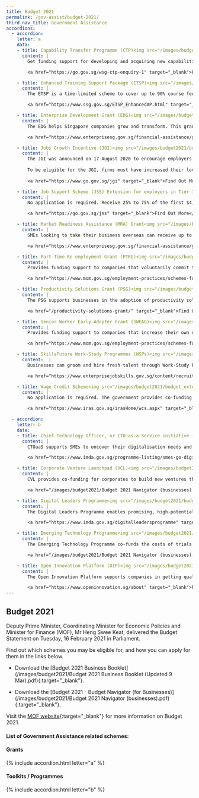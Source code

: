 ```yaml
---
title: Budget 2021
permalink: /gov-assist/budget-2021/
third_nav_title: Government Assistance
accordions:
  - accordion:
    letter: a
    data:
    - title: Capability Transfer Programme (CTP)<img src="/images/budget2021/budget_extended.png">
      content: |
        Get funding support for developing and acquiring new capabilities from foreign specialists.

        <a href="https://go.gov.sg/wsg-ctp-enquiry-1" target="_blank">Find Out More</a>

    - title: Enhanced Training Support Package (ETSP)<img src="/images/budget2021/budget_extended.png">
      content: |
        The ETSP is a time-limited scheme to cover up to 90% course fee funding (for selected sectors) and up to $7.50/hr absentee payroll funding for selected sector-specific traning programmes by SSG-appointed training partners for courses starting before 1 Jan 2022.

        <a href="https://www.ssg.gov.sg/ETSP_EnhancedAP.html" target="_blank">Find Out More</a>  

    - title: Enterprise Development Grant (EDG)<img src="/images/budget2021/budget_enhanced.png">
      content: |
        The EDG helps Singapore companies grow and transform. This grant supports projects that help you upgrade your business, innovate or venture overseas. Receive up to 70% support for eligible costs. (up to 80% from 1 April - 31 March 2022)

        <a href="https://www.enterprisesg.gov.sg/financial-assistance/grants/for-local-companies/enterprise-development-grant/overview" target="_blank">Find Out More</a>

    - title: Jobs Growth Incentive (JGI)<img src="/images/budget2021/budget_enhanced.png">
      content: |
        The JGI was announced on 17 August 2020 to encourage employers to accelerate their hiring of local workforce from September 2020 to February 2021 (inclusive), so as to create good and long-term jobs for locals. The JGI will provide one year of salary support from the point of hire for each new local hire by employers that managed to increase their local workforce from September 2020 to February 2021 (inclusive). It was enhanced on 5 and 15 October to provide higher tiers of support to persons-with-disabilities and ex-offenders, respectively.
        
        To be eligible for the JGI, firms must have increased their local workforce, as compared to August 2020. This must be accompanied by an increase in local workforce earning at least $1,400 a month, as compared to August 2020.
        
        <a href="https://www.go.gov.sg/jgi" target="_blank">Find Out More</a>

    - title: Job Support Scheme (JSS) Extension for employers in Tier 1 and 2 sectors<img src="/images/budget2021/budget_extended.png">
      content: |
        No application is required. Receive 25% to 75% of the first $4,600 of gross monthly wages paid to each local employee. The cash grant will be automatically computed based on mandatory CPF contribution data.

        <a href="https://go.gov.sg/jss" target="_blank">Find Out More</a>

    - title: Market Readiness Assistance (MRA) Grant<img src="/images/budget2021/budget_enhanced.png">
      content: |
        SMEs looking to take their business overseas can receive up to 70% support for eligible costs with the MRA grant from 1 April 2020 - 31 March 2023. (up to 80% from 1 April - 31 March 2022).

        <a href="https://www.enterprisesg.gov.sg/financial-assistance/grants/for-local-companies/market-readiness-assistance-grant" target="_blank">Find Out More</a>

    - title: Part-Time Re-employment Grant (PTRG)<img src="/images/budget2021/budget2021.png">
      content: |
        Provides funding support to companies that voluntarily commit to providing part-time re-employment to all eligible seniors who request for it.

        <a href="https://www.mom.gov.sg/employment-practices/schemes-for-employers-and-employees/senior-worker-early-adopter-grant-and-part-time-re-employment-grant" target="_blank">Find Out More</a>

    - title: Productivity Solutions Grant (PSG)<img src="/images/budget2021/budget_enhanced.png">
      content: |
        The PSG supports businesses in the adoption of productivity solutions. Businesses can choose from a list of pre-scoped solutions and receive up to 80% funding support for eligible costs from 1 April 2020 - 31 March 2022.

        <a href="/productivity-solutions-grant/" target="_blank">Find Out More</a>

    - title: Senior Worker Early Adopter Grant (SWEAG)<img src="/images/budget2021/budget2021.png">
      content: |
        Provides funding support to companies that increase their own retirement and re-employment ages ahead of the legislated changes.

        <a href="https://www.mom.gov.sg/employment-practices/schemes-for-employers-and-employees/senior-worker-early-adopter-grant-and-part-time-re-employment-grant" target="_blank">Find Out More</a>

    - title: SkillsFuture Work-Study Programmes (WSPs)<img src="/images/budget2021/budget_enhanced.png">
      content:  |
        Businesses can groom and hire fresh talent through Work-Study Programmes across Certificate, Diploma, Post-Diploma, and Degree levels. Businesses will jointly design and deliver with Institutes of Higher Learning (IHLs) and appointed private providers.

        <a href="https://www.enterprisejobskills.gov.sg/content/recruit-talent/work-study-programme.html" target="_blank">Find Out More</a>

    - title: Wage Credit Scheme<img src="/images/budget2021/budget_extended.png">
      content: |
        No application is required. The government provides co-funding of wage increments for Singaporean employees earning a gross monthly wage of up to $5,000.

        <a href="https://www.iras.gov.sg/irasHome/wcs.aspx" target="_blank">Find Out More</a>

  - accordion:
    letter: b
    data:
    - title: Chief Technology Officer, or CTO-as-a-Service initiative (CTOaaS)<img src="/images/budget2021/budget_new.png">
      content: |
        CTOaaS supports SMEs to uncover their digitalisation needs and transform their business operations through professional IT consultancies offering end-to-end digital advice, from digital consultancy tailored to business needs, to downstream project implementation. More details in due course.

        <a href="https://www.imda.gov.sg/programme-listing/smes-go-digital/CTOaaS" target="_blank">Find Out More</a>

    - title: Corporate Venture Launchpad (VCL)<img src="/images/budget2021/budget_new.png">
      content: |
        CVL provides co-funding for corporates to build new ventures through pre-qualified venture studios. More details in due course.

        <a href="/images/budget2021/Budget 2021 Navigator (businesses).pdf" target="_blank">Find Out More</a>

    - title: Digital Leaders Programme<img src="/images/budget2021/budget_new.png">
      content: |
        The Digital Leaders Programme enables promising, high-potential local companies to become digital leaders by equipping them with digital capabilities and talent to transform their business models and capture new growth opportunities. More details in due course.

        <a href="https://www.imda.gov.sg/digitalleadersprogramme" target="_blank">Find Out More</a>

    - title: Emerging Technology Programme<img src="/images/budget2021/budget_new.png">
      content: |
        The Emerging Technology Programme co-funds the costs of trials and adoption of frontier technologies like 5G, artificial intelligence, and trust technologies. More details in due course.

        <a href="/images/budget2021/Budget 2021 Navigator (businesses).pdf" target="_blank">Find Out More</a>

    - title: Open Innovation Platform (OIP)<img src="/images/budget2021/budget_enhanced.png">
      content: |
        The Open Innovation Platform supports companies in getting quality and multi-disciplinary solutions to meet their digital innovation and business needs; enhanced with new features to increase scale and speed.

        <a href="https://www.openinnovation.sg/about" target="_blank">Find Out More</a>
---
```


## Budget 2021

Deputy Prime Minister, Coordinating Minister for Economic Policies and Minister for Finance (MOF), Mr Heng Swee Keat, delivered the Budget Statement on Tuesday, 16 February 2021 in Parliament.

Find out which schemes you may be eligible for, and how you can apply for them in the links below.

- Download the [Budget 2021 Business Booklet](/images/budget2021/Budget 2021 Business Booklet (Updated 9 Mar).pdf){:target="_blank"}.

- Download the [Budget 2021 - Budget Navigator (for Businesses)](/images/budget2021/Budget 2021 Navigator (businesses).pdf){:target="_blank"}.

Visit the [MOF website](https://www.mof.gov.sg/){:target="_blank"} for more information on Budget 2021.

#### List of Government Assistance related schemes:

#### Grants

{% include accordion.html letter="a" %}

#### Toolkits / Programmes

{% include accordion.html letter="b" %}

<script src="/jquery/jquery.min.js"></script>
<script src="/jquery/bp-menu-new-tab.js"></script>
